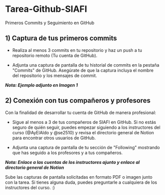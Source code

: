 # Tarea-Github-SIAFI

Primeros Commits y Seguimiento en GitHub

## 1) Captura de tus primeros commits

- Realiza al menos 3 commits en tu repositorio y haz un push a tu repositorio remoto (Tu cuenta de GitHub).

- Adjunta una captura de pantalla de tu historial de commits en la pestaña "Commits" de GitHub. Asegúrate de que la captura incluya el nombre del repositorio y los mensajes de commit.

***Nota:  Ejemplo adjunto en Imagen 1***

## 2) Conexión con tus compañeros y profesores

Con la finalidad de desarrollar tu cuenta de GitHub de manera profesional:

- Sigue al menos a 3 de tus compañeros de SIAFI en GitHub. Si no estás seguro de quién seguir, puedes empezar siguiendo a los instructores del curso (@AyElAldo y @se2510) y revisa el directorio general de Notion para encontrar otros usuarios de GitHub.

- Adjunta una captura de pantalla de tu sección de "Following" mostrando que has seguido a los profesores y a tus compañeros.

***Nota: Enlace a las cuentas de los instructores ajunto y enlace al directorio general de Notion***

Sube las capturas de pantalla solicitadas en formato PDF o imagen junto con la tarea. Si tienes alguna duda, puedes preguntarle a cualquiera de los instructores del curso. :)
